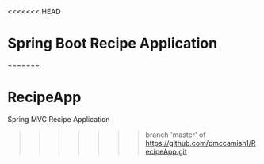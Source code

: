 <<<<<<< HEAD
# Spring Boot Recipe Application
=======
# RecipeApp
Spring MVC Recipe Application
>>>>>>> branch 'master' of https://github.com/pmccamish1/RecipeApp.git
